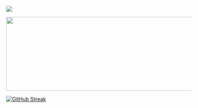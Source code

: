 ![](https://komarev.com/ghpvc/?username=rhshourav&color=03fca9)
 
 
 
 <img width="1000" height="200" src="https://github-readme-stats.vercel.app/api/top-langs/?username=rhshourav&size_weight=0.0005&count_weight=0.3&layout=compact&theme=dracula&border_color=03fca9">

 
[![GitHub Streak](https://streak-stats.demolab.com?user=rhshourav&theme=nordfox&hide_border=true&border_radius=4.6&exclude_days=Fri&card_width=1000)](https://git.io/streak-stats)

